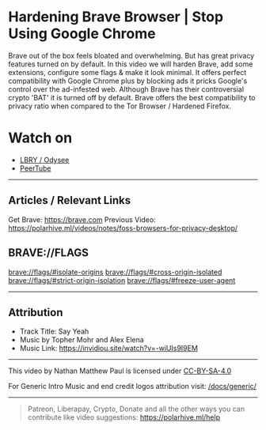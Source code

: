# Hardening Brave Browser | Stop Using Google Chrome 
Brave out of the box feels bloated and overwhelming. But has great privacy features turned on by default. 
In this video we will harden Brave, add some extensions, configure some flags & make it look minimal. It offers perfect compatibility with Google Chrome plus by blocking ads it pricks Google's control over the ad-infested web. Although Brave has their controversial crypto 'BAT' it is turned off by default. Brave offers the best compatibility to privacy ratio when compared to the Tor Browser / Hardened Firefox.

# Watch on
- [LBRY / Odysee](https://odysee.com/@polarhive:e/hardening-brave-browser:7)
- [PeerTube](https://peertube.social/videos/watch/f3195598-99cb-4319-a06a-d94c3502a57e)

---
## Articles / Relevant Links
Get Brave: https://brave.com
Previous Video: https://polarhive.ml/videos/notes/foss-browsers-for-privacy-desktop/

## BRAVE://FLAGS
[brave://flags/#isolate-origins](brave://flags/#isolate-origins)
[brave://flags/#cross-origin-isolated](brave://flags/#cross-origin-isolated)
[brave://flags/#strict-origin-isolation](brave://flags/#strict-origin-isolation)
[brave://flags/#freeze-user-agent](brave://flags/#freeze-user-agent)

---
## Attribution
- Track Title: Say Yeah 
- Music by Topher Mohr and Alex Elena
- Music Link: https://invidiou.site/watch?v=-wiUIs9I9EM

---
This video by Nathan Matthew Paul is licensed under [CC-BY-SA-4.0](https://creativecommons.org/licenses/by-sa/4.0/)

For Generic Intro Music and end credit logos attribution visit: [/docs/generic/](https://codeberg.org/polarhive/videos/src/branch/main/docs/generic/) 

---
> Patreon, Liberapay, Crypto, Donate and all the other ways you can contribute like video suggestions: https://polarhive.ml/help